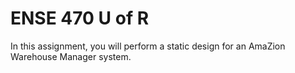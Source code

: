 # ENSE 470 U of R

In this assignment, you will perform a static design for an AmaZion Warehouse Manager system.
